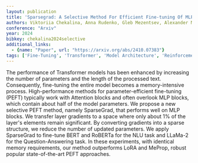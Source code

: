 ```yaml
---
layout: publication
title: 'Sparsegrad: A Selective Method For Efficient Fine-tuning Of MLP Layers'
authors: Viktoriia Chekalina, Anna Rudenko, Gleb Mezentsev, Alexander Mikhalev, Alexander Panchenko, Ivan Oseledets
conference: "Arxiv"
year: 2024
bibkey: chekalina2024selective
additional_links:
  - {name: "Paper", url: "https://arxiv.org/abs/2410.07383"}
tags: ['Fine-Tuning', 'Transformer', 'Model Architecture', 'Reinforcement Learning', 'Training Techniques', 'Attention Mechanism', 'Pretraining Methods', 'BERT']
---
```

The performance of Transformer models has been enhanced by increasing the
number of parameters and the length of the processed text. Consequently,
fine-tuning the entire model becomes a memory-intensive process.
High-performance methods for parameter-efficient fine-tuning (PEFT) typically
work with Attention blocks and often overlook MLP blocks, which contain about
half of the model parameters. We propose a new selective PEFT method, namely
SparseGrad, that performs well on MLP blocks. We transfer layer gradients to a
space where only about 1% of the layer's elements remain significant. By
converting gradients into a sparse structure, we reduce the number of updated
parameters. We apply SparseGrad to fine-tune BERT and RoBERTa for the NLU task
and LLaMa-2 for the Question-Answering task. In these experiments, with
identical memory requirements, our method outperforms LoRA and MeProp, robust
popular state-of-the-art PEFT approaches.
